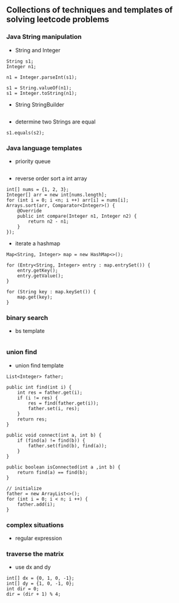 ## Collections of techniques and templates of solving leetcode problems

### Java String manipulation
- String and Integer
```
String s1;
Integer n1;

n1 = Integer.parseInt(s1);

s1 = String.valueOf(n1);
s1 = Integer.toString(n1);
```

- String StringBuilder
```

```

- determine two Strings are equal
```
s1.equals(s2);
```

### Java language templates

- priority queue
```

```
- reverse order sort a int array
```
int[] nums = {1, 2, 3};
Integer[] arr = new int[nums.length];
for (int i = 0; i <n; i ++) arr[i] = nums[i];
Arrays.sort(arr, Comparator<Integer>() {
    @Override
    public int compare(Integer n1, Integer n2) {
        return n2 - n1;
    }
});
```
- iterate a hashmap
```
Map<String, Integer> map = new HashMap<>();

for (Entry<String, Integer> entry : map.entrySet()) {
    entry.getKey();
    entry.getValue();
}

for (String key : map.keySet()) {
    map.get(key);
}
```

### binary search
- bs template
```

```

### union find
- union find template
```
List<Integer> father;

public int find(int i) {
    int res = father.get(i);
    if (i != res) {
        res = find(father.get(i));
        father.set(i, res);
    }
    return res;
}

public void connect(int a, int b) {
    if (find(a) != find(b)) {
        father.set(find(b), find(a));
    }
}

public boolean isConnected(int a ,int b) {
    return find(a) == find(b);
}

// initialize
father = new ArrayList<>();
for (int i = 0; i < n; i ++) {
    father.add(i);
}

```

### complex situations
- regular expression

### traverse the matrix
- use dx and dy
```
int[] dx = {0, 1, 0, -1};
int[] dy = {1, 0, -1, 0};
int dir = 0;
dir = (dir + 1) % 4;
```